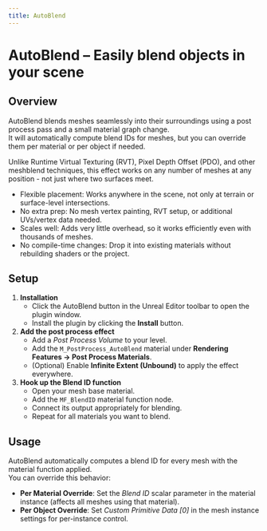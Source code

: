 ```yaml
---
title: AutoBlend
---
```


# AutoBlend – Easily blend objects in your scene

## Overview
AutoBlend blends meshes seamlessly into their surroundings using a post process pass and a small material graph change.  
It will automatically compute blend IDs for meshes, but you can override them per material or per object if needed.

Unlike Runtime Virtual Texturing (RVT), Pixel Depth Offset (PDO), and other meshblend techniques, this effect works on any number of meshes at any position - not just where two surfaces meet.

- Flexible placement: Works anywhere in the scene, not only at terrain or surface-level intersections.
- No extra prep: No mesh vertex painting, RVT setup, or additional UVs/vertex data needed.
- Scales well: Adds very little overhead, so it works efficiently even with thousands of meshes.
- No compile-time changes: Drop it into existing materials without rebuilding shaders or the project.

## Setup
1. **Installation**
    - Click the AutoBlend button in the Unreal Editor toolbar to open the plugin window.
    - Install the plugin by clicking the **Install** button.
2. **Add the post process effect**
    - Add a *Post Process Volume* to your level.
    - Add the `M_PostProcess_AutoBlend` material under **Rendering Features → Post Process Materials**.
    - (Optional) Enable **Infinite Extent (Unbound)** to apply the effect everywhere.
3. **Hook up the Blend ID function**
    - Open your mesh base material.
    - Add the `MF_BlendID` material function node.
    - Connect its output appropriately for blending.
    - Repeat for all materials you want to blend.

## Usage
AutoBlend automatically computes a blend ID for every mesh with the material function applied.  
You can override this behavior:

- **Per Material Override**: Set the *Blend ID* scalar parameter in the material instance (affects all meshes using that material).
- **Per Object Override**: Set *Custom Primitive Data [0]* in the mesh instance settings for per-instance control.
